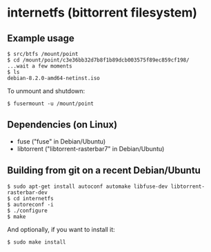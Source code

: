 # internetfs (bittorrent filesystem)

## Example usage

    $ src/btfs /mount/point
    $ cd /mount/point/c3e36bb32d7b8f1b89dcb003575f89ec859cf198/
    ...wait a few moments
    $ ls
    debian-8.2.0-amd64-netinst.iso

To unmount and shutdown:

    $ fusermount -u /mount/point

## Dependencies (on Linux)

* fuse ("fuse" in Debian/Ubuntu)
* libtorrent ("libtorrent-rasterbar7" in Debian/Ubuntu)

## Building from git on a recent Debian/Ubuntu

    $ sudo apt-get install autoconf automake libfuse-dev libtorrent-rasterbar-dev
    $ cd internetfs
    $ autoreconf -i
    $ ./configure
    $ make

And optionally, if you want to install it:

    $ sudo make install

